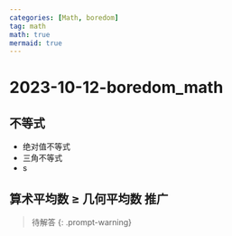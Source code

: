```yaml
---
categories: [Math, boredom]
tag: math
math: true
mermaid: true
---
```

# 2023-10-12-boredom_math

## 不等式
- 绝对值不等式
- 三角不等式
- s

## 算术平均数 $\geq$ 几何平均数 推广
>待解答
{: .prompt-warning}

